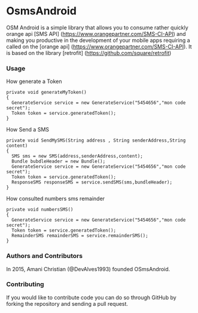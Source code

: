 # OsmsAndroid
OSM Android is a simple library that allows you to consume rather quickly orange api [SMS API] (https://www.orangepartner.com/SMS-CI-API) and making you productive in the development of your mobile apps requiring a called on the [orange api] (https://www.orangepartner.com/SMS-CI-API).
It is based on the library [retrofit] (https://github.com/square/retrofit)


### Usage
How generate a Token

    private void generateMyToken()
    {
      GenerateService service = new GenerateService("5454656","mon code secret");
      Token token = service.generatedToken();  
    }
  
How Send a SMS

    private void SendMySMS(String address , String senderAddress,String content)
    {
      SMS sms = new SMS(address,senderAddress,content);
      Bundle bubdleHeader = new Bundle();
      GenerateService service = new GenerateService("5454656","mon code secret");
      Token token = service.generatedToken();  
      ResponseSMS responseSMS = service.sendSMS(sms,bundleHeader);
    }

  How consulted numbers sms remainder
  
    private void numbersSMS()
    {
      GenerateService service = new GenerateService("5454656","mon code secret");
      Token token = service.generatedToken();  
      RemainderSMS remainderSMS = service.remainderSMS();
    }

 
### Authors and Contributors
In 2015, Amani Christian (@DevAlves1993) founded OSmsAndroid.

### Contributing
If you would like to contribute code you can do so through GitHub by forking the repository and sending a pull request.
